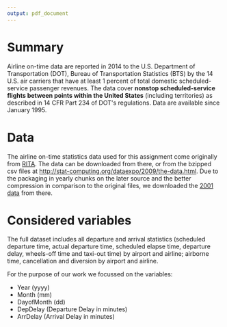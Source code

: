 ```yaml
---
output: pdf_document
---
```


# Summary

Airline on-time data are reported in 2014 to the U.S. Department of Transportation (DOT), Bureau of Transportation Statistics (BTS) by the 14 U.S. air carriers that have at least 1 percent of total domestic scheduled-service passenger revenues. The data cover **nonstop scheduled-service flights between points within the United States** (including territories) as described in 14 CFR Part 234 of DOT's regulations. Data are available since January 1995. 

# Data

The airline on-time statistics data used for this assignment come originally from [RITA](http://www.transtats.bts.gov/OT_Delay/OT_DelayCause1.asp?pn=1). The data can be downloaded from there, or from the bzipped csv files at http://stat-computing.org/dataexpo/2009/the-data.html. Due to the packaging in yearly chunks on the later source and the better compression in comparison to the original files, we downloaded the [2001 data](http://stat-computing.org/dataexpo/2009/2001.csv.bz2) from there.

# Considered variables

The full dataset includes all departure and arrival statistics (scheduled departure time, actual departure time, scheduled elapse time, departure delay, wheels-off time and taxi-out time) by airport and airline; airborne time, cancellation and diversion by airport and airline.

For the purpose of our work we focussed on the variables:

* Year (yyyy)
* Month (mm)
* DayofMonth (dd)
* DepDelay (Departure Delay in minutes)
* ArrDelay (Arrival Delay in minutes)


